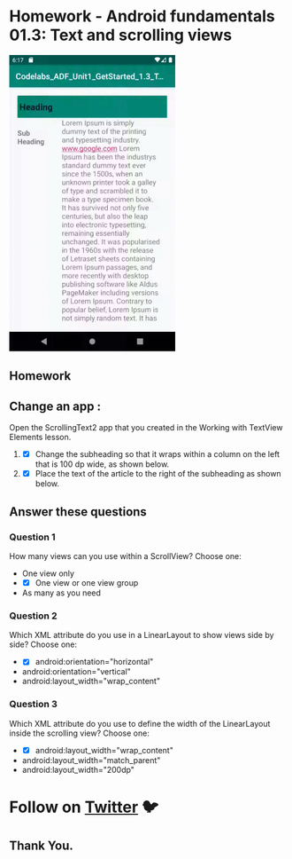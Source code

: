 # Homework - Android fundamentals 01.3: Text and scrolling views

![](text_scroll_homework_github.gif)

## Homework

## Change an app :

Open the ScrollingText2 app that you created in the Working with TextView Elements lesson.

1. - [x] Change the subheading so that it wraps within a column on the left that is 100 dp wide, as shown below. 
2. - [x] Place the text of the article to the right of the subheading as shown below.

## Answer these questions

### Question 1

How many views can you use within a ScrollView? Choose one:

* One view only
* - [x] One view or one view group
* As many as you need

### Question 2

Which XML attribute do you use in a LinearLayout to show views side by side? Choose one:

* - [x] android:orientation="horizontal"
* android:orientation="vertical"
* android:layout_width="wrap_content"

### Question 3 

Which XML attribute do you use to define the width of the LinearLayout inside the scrolling view? Choose one:

* - [x] android:layout_width="wrap_content"
* android:layout_width="match_parent"
* android:layout_width="200dp"

# Follow on [Twitter](https://twitter.com/amansharma_dev) :bird:

## Thank You.
